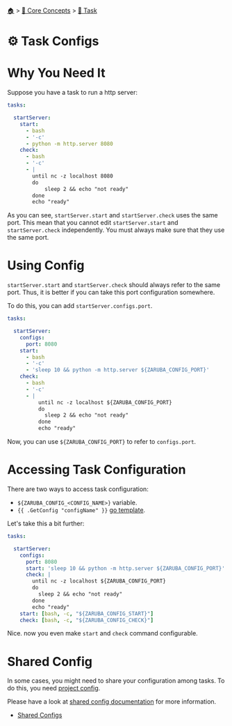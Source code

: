 <!--startTocHeader-->
[🏠](../../../README.md) > [🧠 Core Concepts](../../README.md) > [🔨 Task](../README.md)
# ⚙️ Task Configs
<!--endTocHeader-->

# Why You Need It

Suppose you have a task to run a http server:

```yaml
tasks:

  startServer:
    start:
      - bash
      - '-c'
      - python -m http.server 8080
    check:
      - bash
      - '-c'
      - |
        until nc -z localhost 8080
        do 
            sleep 2 && echo "not ready"
        done
        echo "ready"
```

As you can see, `startServer.start` and `startServer.check` uses the same port. This mean that you cannot edit `startServer.start` and `startServer.check` independently. You must always make sure that they use the same port.

# Using Config

`startServer.start` and `startServer.check` should always refer to the same port. Thus, it is better if you can take this port configuration somewhere.

To do this, you can add `startServer.configs.port`.

```yaml
tasks:

  startServer:
    configs:
      port: 8080
    start:
      - bash
      - '-c'
      - 'sleep 10 && python -m http.server ${ZARUBA_CONFIG_PORT}'
    check:
      - bash
      - '-c'
      - |
          until nc -z localhost ${ZARUBA_CONFIG_PORT}
          do 
            sleep 2 && echo "not ready"
          done
          echo "ready"
```

Now, you can use  `${ZARUBA_CONFIG_PORT}` to refer to `configs.port`.

# Accessing Task Configuration

There are two ways to access task configuration:

* `${ZARUBA_CONFIG_<CONFIG_NAME>}` variable.
* `{{ .GetConfig "configName" }}` [go template](../../go-template.md).

Let's take this a bit further:

```yaml
tasks:

  startServer:
    configs:
      port: 8080
      start: 'sleep 10 && python -m http.server ${ZARUBA_CONFIG_PORT}'
      check: | 
        until nc -z localhost ${ZARUBA_CONFIG_PORT}
        do 
          sleep 2 && echo "not ready"
        done
        echo "ready"
    start: [bash, -c, "${ZARUBA_CONFIG_START}"]
    check: [bash, -c, "${ZARUBA_CONFIG_CHECK}"]
```

Nice. now you even make `start` and `check` command configurable.

# Shared Config

In some cases, you might need to share your configuration among tasks. To do this, you need [project config](../../project/project-configs.md).

Please have a look at [shared config documentation](./shared-configs.md) for more information.


<!--startTocSubtopic-->
- [Shared Configs](sharedConfigs.md)
<!--endTocSubtopic-->